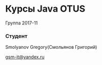 # Курсы Java OTUS

Группа 2017-11

### Студент

Smolyanov Gregory(Смольянов Григорий)

gsm-it@yandex.ru
